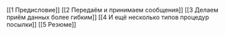 [[1 Предисловие]]
[[2 Передаём и принимаем сообщения]]
[[3 Делаем приём данных более гибким]]
[[4 И ещё несколько типов процедур посылки]]
[[5 Резюме]]


